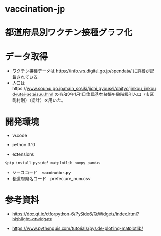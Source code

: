 # vaccination-jp

# 都道府県別ワクチン接種グラフ化

# データ取得

* ワクチン接種データは	https://info.vrs.digital.go.jp/opendata/ に詳細が記載されている。
* 人口はhttps://www.soumu.go.jp/main_sosiki/jichi_gyousei/daityo/jinkou_jinkoudoutai-setaisuu.html の令和3年1月1日住民基本台帳年齢階級別人口（市区町村別）（総計）を用いた。	

# 開発環境

* vscode

* python 3.10
* extensions

```
$pip install pyside6 matplotlib numpy pandas
```

* ソースコード　vaccination.py
* 都道府県名コード　prefecture_num.csv

# 参考資料

* https://doc.qt.io/qtforpython-6/PySide6/QtWidgets/index.html?highlight=qtwidgets

* https://www.pythonguis.com/tutorials/pyside-plotting-matplotlib/
